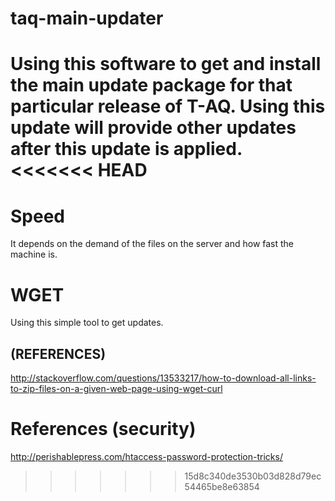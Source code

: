 taq-main-updater
================

Using this software to get and install the main update package for that particular release of T-AQ. Using this update will provide other updates after this update is applied.
<<<<<<< HEAD
=======

Speed
=====
It depends on the demand of the files on the server and how fast the machine is.

WGET
=====
Using this simple tool to get updates.

(REFERENCES)
--
http://stackoverflow.com/questions/13533217/how-to-download-all-links-to-zip-files-on-a-given-web-page-using-wget-curl

References (security)
=====
http://perishablepress.com/htaccess-password-protection-tricks/

>>>>>>> 15d8c340de3530b03d828d79ec54465be8e63854
